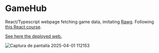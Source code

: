 # GameHub

React/Typescript webpage fetching game data, imitating [Rawg](https://rawg.io/). Following [this React course](https://codewithmosh.com/p/ultimate-react-part1).

[See here the deployed web.](https://game-hub-chi-bay.vercel.app/)

![Captura de pantalla 2025-04-01 112153](https://github.com/user-attachments/assets/1250c8f6-2833-4812-a76a-43bcf0717080)
